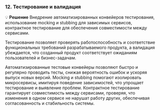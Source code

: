 ### 12. Тестирование и валидация

💡 **Решение**  Внедрение автоматизированных конвейеров тестирования, использование mocking и stubbing для зависимых сервисов, контрактное тестирование для обеспечения совместимости между сервисами.

Тестирование позволяет проверять работоспособность и соответствие функциональных требований разрабатываемого продукта, а валидация убеждается, что созданный продукт соответствует ожиданиям пользователей и бизнес-задачам.

Автоматизированные тестовые конвейеры позволяют быстро и регулярно проводить тесты, снижая вероятность ошибок и ускоряя выпуск новых версий. Mocking и stubbing помогают изолировать микросервисы, имитируя поведение зависимостей, что упрощает тестирование и выявление проблем. Контрактное тестирование гарантирует совместимость между сервисами, проверяя, что изменения в одном сервисе не нарушат работу других, обеспечивая согласованность и стабильность системы.
